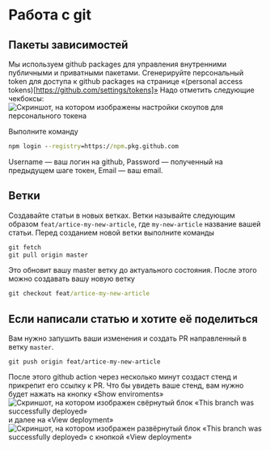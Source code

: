# Работа с git

## Пакеты зависимостей
Мы используем github packages для управления внутренними публичными и приватными пакетами.
Сгенерируйте персональный token для доступа к github packages на странице «(personal access tokens)[https://github.com/settings/tokens]»
Надо отметить следующие чекбоксы:
![Скриншот, на котором изображены настройки скоупов для персонального токена](https://s.csssr.ru/U02D248T6/2020-02-19-17-40-48-2203v_.jpg)

Выполните команду 
```cmd
npm login --registry=https://npm.pkg.github.com
```
Username — ваш логин на github, Password — полученный на предыдущем шаге токен, Email — ваш email.

## Ветки
Создавайте статьи в новых ветках. Ветки называйте следующим образом `feat/artice-my-new-article`, где `my-new-article` название вашей статьи. Перед созданием новой ветки выполните команды
```cmd
git fetch
git pull origin master
```
Это обновит вашу master ветку до актуального состояния. После этого можно создавать вашу новую ветку
```cmd
git checkout feat/artice-my-new-article
```

## Если написали статью и хотите её поделиться
Вам нужно запушить ваши изменения и создать PR направленный в ветку `master`.
```
git push origin feat/artice-my-new-article
```
После этого github action через несколько минут создаст стенд и прикрепит его ссылку к PR. Что бы увидеть ваше стенд, вам нужно 
будет нажать на кнопку «Show enviroments»
![Скриншот, на котором изображен свёрнутый блок «This branch was successfully deployed»](http://s.csssr.ru/U31J879TR/2021-04-09-08-11-44-le5re_.jpg)
и далее на «View deployment»
![Скриншот, на котором изображен развёрнутый блок «This branch was successfully deployed» с кнопкой «View deployment»](http://s.csssr.ru/U31J879TR/2021-04-09-08-08-22-jungw_.jpg)
